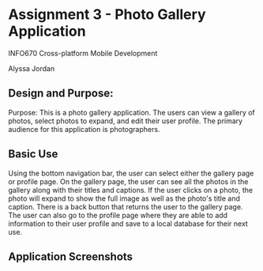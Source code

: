 # Assignment 3 - Photo Gallery Application

INFO670 Cross-platform Mobile Development

Alyssa Jordan

## Design and Purpose:
Purpose: This is a photo gallery application. The users can view a gallery of photos, select photos to expand, and edit their user profile. The primary audience for this application is photographers.

## Basic Use
Using the bottom navigation bar, the user can select either the gallery page or profile page. On the gallery page, the user can see all the photos in the gallery along with their titles and captions. If the user clicks on a photo, the photo will expand to show the full image as well as the photo's title and caption. There is a back button that returns the user to the gallery page. The user can also go to the profile page where they are able to add information to their user profile and save to a local database for their next use.

## Application Screenshots